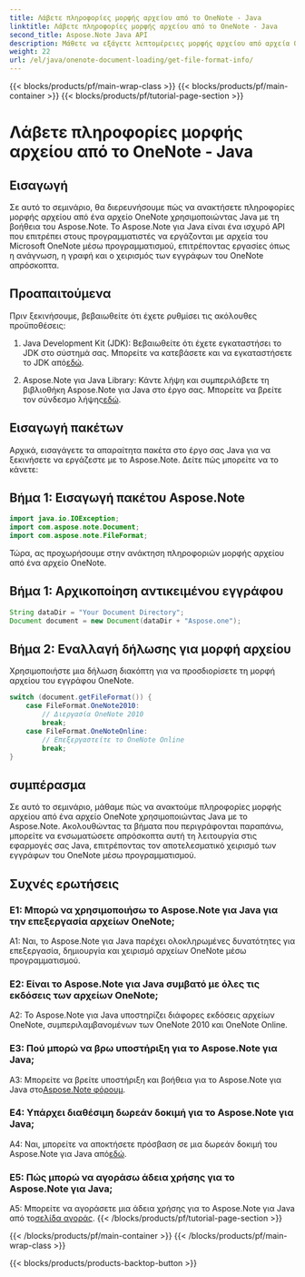```yaml
---
title: Λάβετε πληροφορίες μορφής αρχείου από το OneNote - Java
linktitle: Λάβετε πληροφορίες μορφής αρχείου από το OneNote - Java
second_title: Aspose.Note Java API
description: Μάθετε να εξάγετε λεπτομέρειες μορφής αρχείου από αρχεία OneNote σε Java με το Aspose.Note. Βελτιώστε τις εφαρμογές σας Java ακολουθώντας αυτό το ολοκληρωμένο σεμινάριο.
weight: 22
url: /el/java/onenote-document-loading/get-file-format-info/
---
```


{{< blocks/products/pf/main-wrap-class >}}
{{< blocks/products/pf/main-container >}}
{{< blocks/products/pf/tutorial-page-section >}}

# Λάβετε πληροφορίες μορφής αρχείου από το OneNote - Java

## Εισαγωγή

Σε αυτό το σεμινάριο, θα διερευνήσουμε πώς να ανακτήσετε πληροφορίες μορφής αρχείου από ένα αρχείο OneNote χρησιμοποιώντας Java με τη βοήθεια του Aspose.Note. Το Aspose.Note για Java είναι ένα ισχυρό API που επιτρέπει στους προγραμματιστές να εργάζονται με αρχεία του Microsoft OneNote μέσω προγραμματισμού, επιτρέποντας εργασίες όπως η ανάγνωση, η γραφή και ο χειρισμός των εγγράφων του OneNote απρόσκοπτα.

## Προαπαιτούμενα

Πριν ξεκινήσουμε, βεβαιωθείτε ότι έχετε ρυθμίσει τις ακόλουθες προϋποθέσεις:

1.  Java Development Kit (JDK): Βεβαιωθείτε ότι έχετε εγκαταστήσει το JDK στο σύστημά σας. Μπορείτε να κατεβάσετε και να εγκαταστήσετε το JDK από[εδώ](https://www.oracle.com/java/technologies/javase-jdk11-downloads.html).

2.  Aspose.Note για Java Library: Κάντε λήψη και συμπεριλάβετε τη βιβλιοθήκη Aspose.Note για Java στο έργο σας. Μπορείτε να βρείτε τον σύνδεσμο λήψης[εδώ](https://releases.aspose.com/note/java/).

## Εισαγωγή πακέτων

Αρχικά, εισαγάγετε τα απαραίτητα πακέτα στο έργο σας Java για να ξεκινήσετε να εργάζεστε με το Aspose.Note. Δείτε πώς μπορείτε να το κάνετε:

## Βήμα 1: Εισαγωγή πακέτου Aspose.Note

```java
import java.io.IOException;
import com.aspose.note.Document;
import com.aspose.note.FileFormat;
```

Τώρα, ας προχωρήσουμε στην ανάκτηση πληροφοριών μορφής αρχείου από ένα αρχείο OneNote.

## Βήμα 1: Αρχικοποίηση αντικειμένου εγγράφου

```java
String dataDir = "Your Document Directory";
Document document = new Document(dataDir + "Aspose.one");
```

## Βήμα 2: Εναλλαγή δήλωσης για μορφή αρχείου

Χρησιμοποιήστε μια δήλωση διακόπτη για να προσδιορίσετε τη μορφή αρχείου του εγγράφου OneNote.

```java
switch (document.getFileFormat()) {
    case FileFormat.OneNote2010:
        // Διεργασία OneNote 2010
        break;
    case FileFormat.OneNoteOnline:
        // Επεξεργαστείτε το OneNote Online
        break;
}
```

## συμπέρασμα

Σε αυτό το σεμινάριο, μάθαμε πώς να ανακτούμε πληροφορίες μορφής αρχείου από ένα αρχείο OneNote χρησιμοποιώντας Java με το Aspose.Note. Ακολουθώντας τα βήματα που περιγράφονται παραπάνω, μπορείτε να ενσωματώσετε απρόσκοπτα αυτή τη λειτουργία στις εφαρμογές σας Java, επιτρέποντας τον αποτελεσματικό χειρισμό των εγγράφων του OneNote μέσω προγραμματισμού.

## Συχνές ερωτήσεις

### Ε1: Μπορώ να χρησιμοποιήσω το Aspose.Note για Java για την επεξεργασία αρχείων OneNote;

A1: Ναι, το Aspose.Note για Java παρέχει ολοκληρωμένες δυνατότητες για επεξεργασία, δημιουργία και χειρισμό αρχείων OneNote μέσω προγραμματισμού.

### Ε2: Είναι το Aspose.Note για Java συμβατό με όλες τις εκδόσεις των αρχείων OneNote;

A2: Το Aspose.Note για Java υποστηρίζει διάφορες εκδόσεις αρχείων OneNote, συμπεριλαμβανομένων των OneNote 2010 και OneNote Online.

### Ε3: Πού μπορώ να βρω υποστήριξη για το Aspose.Note για Java;

A3: Μπορείτε να βρείτε υποστήριξη και βοήθεια για το Aspose.Note για Java στο[Aspose.Note φόρουμ](https://forum.aspose.com/c/note/28).

### Ε4: Υπάρχει διαθέσιμη δωρεάν δοκιμή για το Aspose.Note για Java;

 A4: Ναι, μπορείτε να αποκτήσετε πρόσβαση σε μια δωρεάν δοκιμή του Aspose.Note για Java από[εδώ](https://releases.aspose.com/).

### Ε5: Πώς μπορώ να αγοράσω άδεια χρήσης για το Aspose.Note για Java;

 A5: Μπορείτε να αγοράσετε μια άδεια χρήσης για το Aspose.Note για Java από το[σελίδα αγοράς](https://purchase.aspose.com/buy).
{{< /blocks/products/pf/tutorial-page-section >}}

{{< /blocks/products/pf/main-container >}}
{{< /blocks/products/pf/main-wrap-class >}}

{{< blocks/products/products-backtop-button >}}
